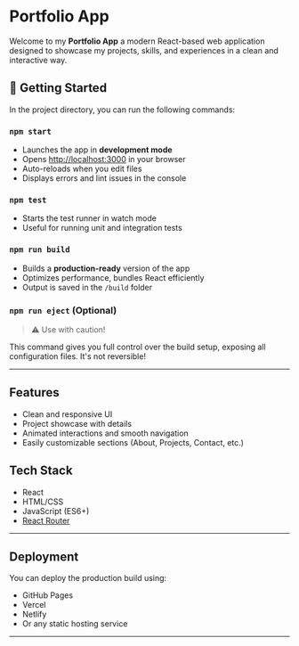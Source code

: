 # Portfolio App 

Welcome to my **Portfolio App** a modern React-based web application designed to showcase my projects, skills, and experiences in a clean and interactive way.

## 🚀 Getting Started

In the project directory, you can run the following commands:

### `npm start`

- Launches the app in **development mode**
- Opens [http://localhost:3000](http://localhost:3000) in your browser
- Auto-reloads when you edit files
- Displays errors and lint issues in the console

### `npm test`

- Starts the test runner in watch mode
- Useful for running unit and integration tests

### `npm run build`

- Builds a **production-ready** version of the app
- Optimizes performance, bundles React efficiently
- Output is saved in the `/build` folder

### `npm run eject` (Optional)

> ⚠️ Use with caution!

This command gives you full control over the build setup, exposing all configuration files. It's not reversible!

---

## Features

- Clean and responsive UI
- Project showcase with details
- Animated interactions and smooth navigation
- Easily customizable sections (About, Projects, Contact, etc.)

## Tech Stack

- React
- HTML/CSS
- JavaScript (ES6+)
- [React Router](https://reactrouter.com/)


---

##  Deployment

You can deploy the production build using:
- GitHub Pages
- Vercel
- Netlify
- Or any static hosting service

---
